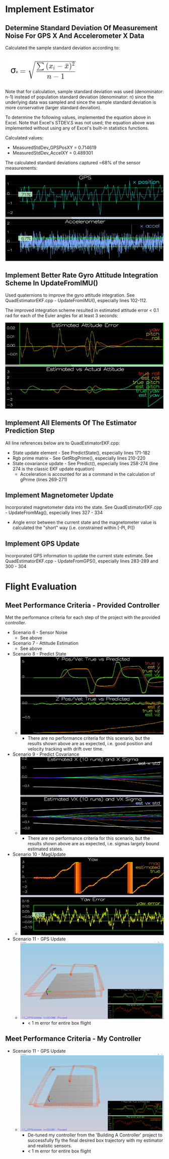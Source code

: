 # Implement Estimator

## Determine Standard Deviation Of Measurement Noise For GPS X And Accelerometer X Data
Calculated the sample standard deviation according to:

![Sample Standard Deviation](readmeFigures/sampleStandardDeviation.png "Sample Standard Deviation")

Note that for calculation, sample standard deviation was used (denominator: n-1) instead of population standard deviation (denominator: n) since the underlying data was sampled and since the sample standard deviation is more conservative (larger standard deviation).

To determine the following values, implemented the equation above in Excel.  Note that Excel's STDEV.S was not used; the equation above was implemented without using any of Excel's built-in statistics functions.

Calculated values:
* MeasuredStdDev_GPSPosXY = 0.714619
* MeasuredStdDev_AccelXY = 0.489301

The calculated standard deviations captured ~68% of the sensor measurements:

![Scenario 6 - Sensor Noise](readmeFigures/scenario6.png "Scenario 6 - Sensor Noise")

## Implement Better Rate Gyro Attitude Integration Scheme In UpdateFromIMU()

Used quaternions to improve the gyro attitude integration.  See QuadEstimatorEKF.cpp - UpdateFromIMU(), especially lines 102-112.

The improved integration scheme resulted in estimated attitude error < 0.1 rad for each of the Euler angles for at least 3 seconds:

![Scenario 7 - Attitude Estimation](readmeFigures/scenario7.png "Scenario 7 - Attitude Estimation")

## Implement All Elements Of The Estimator Prediction Step

All line references below are to QuadEstimatorEKF.cpp:
* State update element - See PredictState(), especially lines 171-182
* Rgb prime matrix - See GetRbgPrime(), especially lines 210-220
* State covariance update - See Predict(), especially lines 258-274 (line 274 is the classic EKF update equation)
    * Acceleration is accounted for as a command in the calculation of gPrime (lines 269-271)

## Implement Magnetometer Update

Incorporated magnetometer data into the state.  See QuadEstimatorEKF.cpp - UpdateFromMag(), especially lines 327 - 334
* Angle error between the current state and the magnetometer value is calculated the "short" way (i.e. constrained within [-PI, PI])

## Implement GPS Update

Incorporated GPS information to update the current state estimate.  See QuadEstimatorEKF.cpp - UpdateFromGPS(), especially lines 283-289 and 300 - 304

# Flight Evaluation

## Meet Performance Criteria - Provided Controller

Met the performance criteria for each step of the project with the provided controller.

* Scenario 6 - Sensor Noise
    * See above
* Scenario 7 - Attitude Estimation
    * See above
* Scenario 8 - Predict State
    * ![Scenario 8 - Predict State](readmeFigures/scenario8.png "Scenario 8 - Predict State")
        * There are no performance criteria for this scenario, but the results shown above are as expected, i.e. good position and velocity tracking with drift over time.
* Scenario 9 - Predict Covariance
    * ![Scenario 9 - Predict Covariance](readmeFigures/scenario9.png "Scenario 9 - Predict Covariance")
        * There are no performance criteria for this scenario, but the results shown above are as expected, i.e. sigmas largely bound estimated states.
* Scenario 10 - MagUpdate
    * ![Scenario 10 - Magnetometer Update](readmeFigures/scenario10.png "Scenario 10 - Magnetometer Update")
* Scenario 11 - GPS Update
    * ![Scenario 11 - GPS Update (Provided Controller)](readmeFigures/scenario11ProvidedController.png "Scenario 11 - GPS Update (Provided Controller)")
        * < 1 m error for entire box flight
 
 ## Meet Performance Criteria - My Controller
 * Scenario 11 - GPS Update
    * ![Scenario 11 - GPS Update (My Controller From 'Building A Controller' Project)](readmeFigures/scenario11MyController.png "Scenario 11 - GPS Update (My Controller)")
        * De-tuned my controller from the 'Building A Controller' project to successfully fly the final desired box trajectory with my estimator and realistic sensors.
        * < 1 m error for entire box flight
